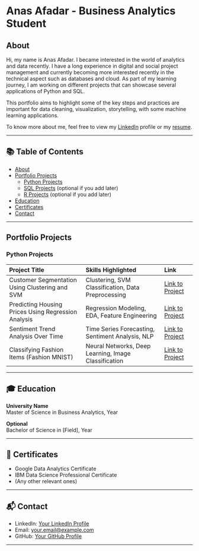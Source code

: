 # Anas Afadar - Business Analytics Student

## About

Hi, my name is Anas Afadar. 
I became interested in the world of analytics and data recently. I have a long experience in digital and social project management and currently becoming more interested recently in the technical aspect such as databases and cloud.
As part of my learning journey, I am working on different projects that can showcase several applications of Python and SQL. 

This portfolio aims to highlight some of the key steps and practices are important for data cleaning, visualization, storytelling, with some machine learning applications. 

To know more about me, feel free to view my [LinkedIn]([https://www.linkedin.com/in/your-profile-link/](https://www.linkedin.com/in/anas-k-afadar/)) profile or my [resume]([https://github.com/theafadar/Business-Analytics-Portfolio/blob/main/Anas%20Afadar%20-%20Bauer%20Resume.pdf]). 

---

## 📚 Table of Contents

- [About](#about)
- [Portfolio Projects](#portfolio-projects)
  - [Python Projects](#python-projects)
  - [SQL Projects](#sql-projects) (optional if you add later)
  - [R Projects](#r-projects) (optional if you add later)
- [Education](#education)
- [Certificates](#certificates)
- [Contact](#contact)

---

## Portfolio Projects

### Python Projects

| Project Title | Skills Highlighted | Link |
|:---|:---|:---|
| Customer Segmentation Using Clustering and SVM | Clustering, SVM Classification, Data Preprocessing | [Link to Project](link) |
| Predicting Housing Prices Using Regression Analysis | Regression Modeling, EDA, Feature Engineering | [Link to Project](link) |
| Sentiment Trend Analysis Over Time | Time Series Forecasting, Sentiment Analysis, NLP | [Link to Project](link) |
| Classifying Fashion Items (Fashion MNIST) | Neural Networks, Deep Learning, Image Classification | [Link to Project](link) |

---

## 🎓 Education

**University Name**  
Master of Science in Business Analytics, Year

**Optional**  
Bachelor of Science in [Field], Year

---

## 📜 Certificates

- Google Data Analytics Certificate
- IBM Data Science Professional Certificate
- (Any other relevant ones)

---

## 📬 Contact

- LinkedIn: [Your LinkedIn Profile](link)
- Email: your.email@example.com
- GitHub: [Your GitHub Profile](link)

---
